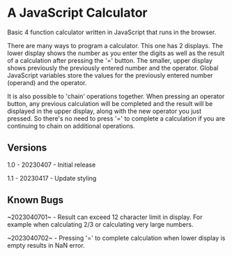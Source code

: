 # A JavaScript Calculator

Basic 4 function calculator written in JavaScript that runs in the browser.

There are many ways to program a calculator. This one has 2 displays. The lower display shows the number as you enter the digits as well as the result of a calculation after pressing the '=' button. The smaller, upper display shows previously the previously entered number and the operator. Global JavaScript variables store the values for the previously entered number (operand) and the operator. 

It is also possible to 'chain' operations together. When pressing an operator button, any previous calculation will be completed and the result will be displayed in the upper display, along with the new operator you just pressed. So there's no need to press '=' to complete a calculation if you are continuing to chain on additional operations. 

## Versions
1.0 - 20230407 - Initial release

1.1 - 20230417 - Update styling

## Known Bugs
~2023040701~ - Result can exceed 12 character limit in display. For example when calculating 2/3 or calculating very large numbers.

~2023040702~ - Pressing '=' to complete calculation when lower display is empty results in NaN error.
